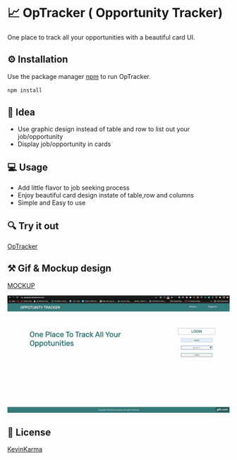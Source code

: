 #  :chart_with_upwards_trend: OpTracker ( Opportunity Tracker)

One place to track all your opportunities with a beautiful card UI.

## :gear: Installation

Use the package manager [npm](https://www.npmjs.com/) to run OpTracker.

```bash
npm install
```

## :dart: Idea
- Use graphic design instead of table and row to list out your job/opportunity 
- Display job/opportunity in cards

## :computer: Usage 

- Add little flavor to job seeking process
- Enjoy beautiful card design instate of table,row and columns
- Simple and Easy to use

## :mag: Try it out

[OpTracker](https://optracker.kevinkarma.com)


## :hammer_and_pick: Gif & Mockup design

[MOCKUP](https://www.figma.com/file/V98uR02cKJ5n5AkpJL6hpN/OpTracker?node-id=5%3A32)

![](Demo.gif)

## :briefcase: License
[KevinKarma](https://www.kevinkarma.com)
